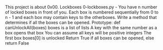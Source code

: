 This project is about 0x00. Lockboxes
0-lockboxes.py - You have n number of locked boxes in front of you. Each box is numbered sequentially from 0 to n - 1 and each box may contain keys to the otherboxes.
Write a method that determines if all the boxes can be opened.
Prototype: def canUnlockAll(boxes)
boxes is a list of lists
A key with the same number as a box opens that box
You can assume all keys will be positive integers
The first box boxes[0] is unlocked
Return True if all boxes can be opened, else return False

